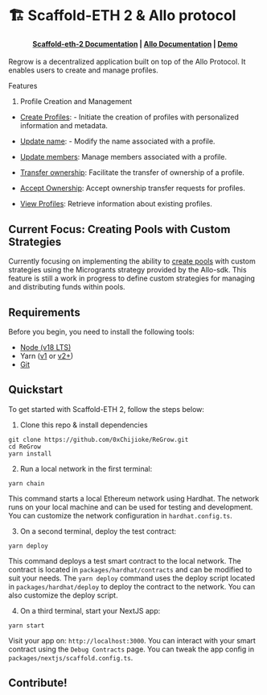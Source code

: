 # 🏗 Scaffold-ETH 2 & Allo protocol

<h4 align="center">
  <a href="https://docs.scaffoldeth.io">Scaffold-eth-2 Documentation</a> |
  <a href="https://docs.allo.gitcoin.co">Allo Documentation</a> |
  <a href="https://regrow.vercel.app">Demo</a>
</h4>

Regrow is a decentralized application built on top of the Allo Protocol. It enables users to create and manage profiles.



Features
1. Profile Creation and Management

  -  [Create Profiles](https://github.com/0xChijioke/regrow/blob/main/packages/nextjs/app/create-profile/_components/CreateProfile.tsx): - Initiate the creation of profiles with personalized information and metadata.

  -  [Update name](https://github.com/0xChijioke/regrow/blob/main/packages/nextjs/app/profile/_components/UpdateName.tsx): - Modify the name associated with a profile.

  -  [Update members](https://github.com/0xChijoke/ReGrow/blob/main/packages/nextjs/components/registry/manage/ManageMembers.tsx): Manage members associated with a profile.

  -  [Transfer ownership](https://github.com/0xChijoke/ReGrow/blob/main/packages/nextjs/components/registry/manage/TransferOwnership.tsx): Facilitate the transfer of ownership of a profile.

  -  [Accept Ownership](https://github.com/0xChijoke/ReGrow/blob/main/packages/nextjs/components/registry/manage/AcceptOwnership.tsx): Accept ownership transfer requests for profiles.

  -  [View Profiles](https://github.com/0xChijoke/ReGrow/blob/main/packages/nextjs/components/registry/ProfilesList.tsx): Retrieve information about existing profiles.




## Current Focus: Creating Pools with Custom Strategies


Currently focusing on implementing the ability to [create pools](https://github.com/0xChijoke/ReGrow/blob/main/packages/nextjs/components/allo/create/CreatePoolContainer.tsx) with custom strategies using the Microgrants strategy provided by the Allo-sdk. This feature is still a work in progress to define custom strategies for managing and distributing funds within pools.

## Requirements

Before you begin, you need to install the following tools:

- [Node (v18 LTS)](https://nodejs.org/en/download/)
- Yarn ([v1](https://classic.yarnpkg.com/en/docs/install/) or [v2+](https://yarnpkg.com/getting-started/install))
- [Git](https://git-scm.com/downloads)

## Quickstart

To get started with Scaffold-ETH 2, follow the steps below:

1. Clone this repo & install dependencies

```
git clone https://github.com/0xChijioke/ReGrow.git
cd ReGrow
yarn install
```

2. Run a local network in the first terminal:

```
yarn chain
```

This command starts a local Ethereum network using Hardhat. The network runs on your local machine and can be used for testing and development. You can customize the network configuration in `hardhat.config.ts`.

3. On a second terminal, deploy the test contract:

```
yarn deploy
```

This command deploys a test smart contract to the local network. The contract is located in `packages/hardhat/contracts` and can be modified to suit your needs. The `yarn deploy` command uses the deploy script located in `packages/hardhat/deploy` to deploy the contract to the network. You can also customize the deploy script.

4. On a third terminal, start your NextJS app:

```
yarn start
```

Visit your app on: `http://localhost:3000`. You can interact with your smart contract using the `Debug Contracts` page. You can tweak the app config in `packages/nextjs/scaffold.config.ts`.


## Contribute!
